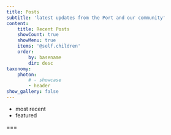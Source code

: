 ```yaml
---
title: Posts
subtitle: 'latest updates from the Port and our community'
content:
    title: Recent Posts
    showCount: true
    showMenu: true
    items: '@self.children'
    order:
        by: basename
        dir: desc
taxonomy:
    photon:
        # - showcase
        - header
show_gallery: false
---
```


- most recent
- featured

===


